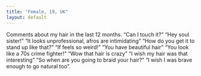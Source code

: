 ```yaml
---
title: "Female, 19, UK"
layout: default
---
```

Comments about my hair in the last 12 months. “Can I touch it?” “Hey soul sister!” “It looks unprofessional, afros are intimidating” “How do you get it to stand up like that?” “If feels so weird!” “You have beautiful hair” “You look like a 70s crime fighter!” “Wow that hair is crazy” “I wish my hair was that interesting” “So when are you going to braid your hair?” “I wish I was brave enough to go natural too”.
